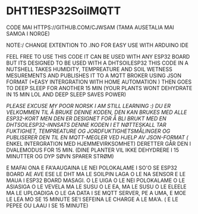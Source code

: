 # DHT11ESP32SoilMQTT

  CODE MAI HTTPS://GITHUB.COM/CJWSAM  (TAMA AUSETALIA MAI SAMOA I NORGE)
  
  NOTE:/ CHANGE EXTENTION TO .INO FOR EASY USE WITH ARDUINO IDE

  FEEL FREE TO USE THIS CODE IT CAN BE USED WITH ANY ESP32 BOARD BUT ITS DESIGNED TO BE USED WITH A DHTSOILESP32 
  THIS CODE IN A NUTSHELL TAKES HUMIDITY, TEMPREATURE AND SOIL WETNESS MESUREMENTS
  AND PUBLISHES IT TO A MQTT BROKER USING JSON FORMAT (*EASY INTERGRATION WITH HOME AUTOMATION )
  THEN GOES TO DEEP SLEEP FOR ANOTHER 15 MIN (YOUR PLANTS WONT DEHYDRATE IN 15 MIN LOL AND DEEP SLEEP SAVES POWER) 

  *PLEASE EXCUSE MY POOR NORSK I AM STILL LEARNING :)
  DU ER VELKOMMEN TIL Å BRUKE DENNE KODEN, DEN KAN BRUKES MED ALLE ESP32-KORT MEN DEN ER DESIGNET FOR Å BLI BRUKT 
  MED EN DHTSOILESP32-INNSATS
  DENNE KODEN I ET NØTTESKALL TAR FUKTIGHET, TEMPREATURE OG JORDFUKTIGHETSMÅLINGER OG PUBLISERER DEN TIL EN 
  MQTT-MEGLER VED HJELP AV JSON-FORMAT (* ENKEL INTERGRATION MED HJEMMEVIRKSOMHET)
  DERETTER GÅR DEN I DVALEMODUS FOR 15 MIN. 
  (DINE PLANTER VIL IKKE DEHYDRERE I 15 MINUTTER OG DYP SØVN SPARER STRØM)

  E MAFAI ONA E FA'AAUGAINA LE NEI POLOKALAME I SO'O SE ESP32 BOARD AE AVE ESE LE DHT 
  MA LE SOILPIN LAGA O LE NA SENSOR E LE MAUA I ESP32 BOARD MASAGI. 
  O LE UIGA O LE NEI POLOKALAME O LE ASIASIGA O LE VEVELA MA LE SUSU O LE EA, MA LE SUSU O LE ELEELE 
  MA LE UPLOADIGA O LE GA DATA I SE MQTT SERVER, PE A UMA, E MOE LE LEA MO SE 15 MINUTE
  SE'I SEFEINA LE CHARGE A LE MA'A. ( E LE PEPEE OU LAAU I SE 15 MINUTE) 

